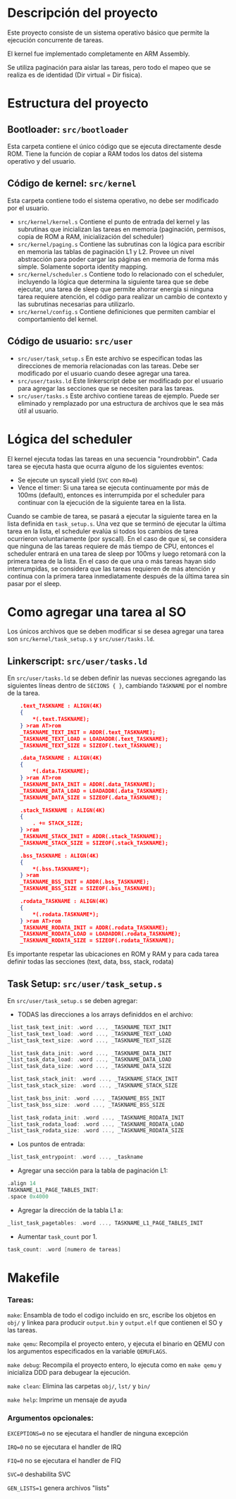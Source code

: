 # Descripción del proyecto

Este proyecto consiste de un sistema operativo básico que permite la ejecución concurrente de tareas.

El kernel fue implementado completamente en ARM Assembly.

Se utiliza paginación para aislar las tareas, pero todo el mapeo que se realiza es de identidad (Dir virtual = Dir fisica).

# Estructura del proyecto

## Bootloader: `src/bootloader`
Esta carpeta contiene el único código que se ejecuta directamente desde ROM. Tiene la función de copiar a RAM todos los datos del sistema operativo y del usuario.

## Código de kernel: `src/kernel`
Esta carpeta contiene todo el sistema operativo, no debe ser modificado por el usuario.
- `src/kernel/kernel.s` Contiene el punto de entrada del kernel y las subrutinas que inicializan las tareas en memoria (paginación, permisos, copia de ROM a RAM, inicialización del scheduler)
- `src/kernel/paging.s` Contiene las subrutinas con la lógica para escribir en memoria las tablas de paginación L1 y L2. Provee un nivel abstracción para poder cargar las páginas en memoria de forma más simple. Solamente soporta identity mapping.
- `src/kernel/scheduler.s` Contiene todo lo relacionado con el scheduler, incluyendo la lógica que determina la siguiente tarea que se debe ejecutar, una tarea de sleep que permite ahorrar energía si ninguna tarea requiere atención, el código para realizar un cambio de contexto y las subrutinas necesarias para utilizarlo.
- `src/kernel/config.s` Contiene definiciones que permiten cambiar el comportamiento del kernel.

## Código de usuario: `src/user`

- `src/user/task_setup.s` En este archivo se especifican todas las direcciones de memoria relacionadas con las tareas. Debe ser modificado por el usuario cuando desee agregar una tarea.
- `src/user/tasks.ld` Este linkerscript debe ser modificado por el usuario para agregar las secciones que se necesiten para las tareas.
- `src/user/tasks.s` Este archivo contiene tareas de ejemplo. Puede ser eliminado y remplazado por una estructura de archivos que le sea más útil al usuario.

# Lógica del scheduler

El kernel ejecuta todas las tareas en una secuencia "roundrobbin". Cada tarea se ejecuta hasta que ocurra alguno de los siguientes
eventos:

-  Se ejecute un syscall yield (`SVC` con `R0=0`)
-  Vence el timer: Si una tarea se ejecuta continuamente por más de 100ms (default), entonces es interrumpida por el scheduler para continuar con la ejecución de la siguiente tarea en la lista.

Cuando se cambie de tarea, se pasará a ejecutar la siguiente tarea en la lista definida en `task_setup.s`. Una vez que se terminó de ejecutar la última tarea en la lista, el scheduler evalúa si todos los cambios de tarea ocurrieron voluntariamente (por syscall). En el caso de que sí, se considera que ninguna de las tareas requiere de más tiempo de CPU, entonces el scheduler entrará en una tarea de sleep por 100ms y luego retomará con la primera tarea de la lista. En el caso de que una o más tareas hayan sido interrumpidas, se considera que las tareas requieren de más atención y continua con la primera tarea inmediatamente después de la última tarea sin pasar por el sleep.

# Como agregar una tarea al SO

Los únicos archivos que se deben modificar si se desea agregar una tarea son `src/kernel/task_setup.s` y `src/user/tasks.ld`.

## Linkerscript: `src/user/tasks.ld`

En `src/user/tasks.ld` se deben definir las nuevas secciones agregando las siguientes líneas dentro de `SECIONS { }`, cambiando `TASKNAME` por el nombre de la tarea.

```json
    .text_TASKNAME : ALIGN(4K)
    {
        *(.text.TASKNAME);
    } >ram AT>rom
    _TASKNAME_TEXT_INIT = ADDR(.text_TASKNAME);
    _TASKNAME_TEXT_LOAD = LOADADDR(.text_TASKNAME);
    _TASKNAME_TEXT_SIZE = SIZEOF(.text_TASKNAME);

    .data_TASKNAME : ALIGN(4K)
    {
        *(.data.TASKNAME);
    } >ram AT>rom
    _TASKNAME_DATA_INIT = ADDR(.data_TASKNAME);
    _TASKNAME_DATA_LOAD = LOADADDR(.data_TASKNAME);
    _TASKNAME_DATA_SIZE = SIZEOF(.data_TASKNAME);

    .stack_TASKNAME : ALIGN(4K)
    {
        . += STACK_SIZE;
    } >ram
    _TASKNAME_STACK_INIT = ADDR(.stack_TASKNAME);
    _TASKNAME_STACK_SIZE = SIZEOF(.stack_TASKNAME);

    .bss_TASKNAME : ALIGN(4K)
    {
        *(.bss.TASKNAME*);
    } >ram
    _TASKNAME_BSS_INIT = ADDR(.bss_TASKNAME);
    _TASKNAME_BSS_SIZE = SIZEOF(.bss_TASKNAME);

    .rodata_TASKNAME : ALIGN(4K)
    {
        *(.rodata.TASKNAME*);
    } >ram AT>rom
    _TASKNAME_RODATA_INIT = ADDR(.rodata_TASKNAME);
    _TASKNAME_RODATA_LOAD = LOADADDR(.rodata_TASKNAME);
    _TASKNAME_RODATA_SIZE = SIZEOF(.rodata_TASKNAME);
```

Es importante respetar las ubicaciones en ROM y RAM y para cada tarea definir todas las secciones (text, data, bss, stack, rodata)

## Task Setup: `src/user/task_setup.s`

En `src/user/task_setup.s` se deben agregar:


- TODAS las direcciones a los arrays definiddos en el archivo:

```c
_list_task_text_init: .word ..., _TASKNAME_TEXT_INIT
_list_task_text_load: .word ..., _TASKNAME_TEXT_LOAD
_list_task_text_size: .word ..., _TASKNAME_TEXT_SIZE

_list_task_data_init: .word ..., _TASKNAME_DATA_INIT
_list_task_data_load: .word ..., _TASKNAME_DATA_LOAD
_list_task_data_size: .word ..., _TASKNAME_DATA_SIZE

_list_task_stack_init: .word ..., _TASKNAME_STACK_INIT
_list_task_stack_size: .word ..., _TASKNAME_STACK_SIZE

_list_task_bss_init: .word ..., _TASKNAME_BSS_INIT
_list_task_bss_size: .word ..., _TASKNAME_BSS_SIZE

_list_task_rodata_init: .word ..., _TASKNAME_RODATA_INIT
_list_task_rodata_load: .word ..., _TASKNAME_RODATA_LOAD
_list_task_rodata_size: .word ..., _TASKNAME_RODATA_SIZE

```

- Los puntos de entrada:

```c
_list_task_entrypoint: .word ..., _taskname

```

- Agregar una sección para la tabla de paginación L1:

```c
.align 14
TASKNAME_L1_PAGE_TABLES_INIT:
.space 0x4000
```

- Agregar la dirección de la tabla L1 a:

```c
_list_task_pagetables: .word ..., TASKNAME_L1_PAGE_TABLES_INIT
```

- Aumentar `task_count` por 1.

```c
task_count: .word [numero de tareas]
```


# Makefile

### Tareas:

`make`: Ensambla de todo el codigo incluido en src, escribe los objetos en `obj/` y linkea para producir `output.bin` y `output.elf` que contienen el SO y las tareas.

`make qemu`: Recompila el proyecto entero, y ejecuta el binario en QEMU con los argumentos especificados en la variable `QEMUFLAGS`.

`make debug`: Recompila el proyecto entero, lo ejecuta como en `make qemu` y inicializa DDD para debugear la ejecución.

`make clean`: Elimina las carpetas `obj/`, `lst/` y `bin/`

`make help`:  Imprime un mensaje de ayuda

### Argumentos opcionales:

`EXCEPTIONS=0` no se ejecutara el handler de ninguna excepción

`IRQ=0` no se ejecutara el handler de IRQ

`FIQ=0` no se ejecutara el handler de FIQ

`SVC=0` deshabilita SVC

`GEN_LISTS=1` genera archivos "lists"
